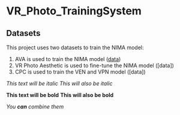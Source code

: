 # VR_Photo_TrainingSystem

## Datasets
This project uses two datasets to train the NIMA model:

1. AVA is used to train the NIMA model ([data](https://github.com/imfing/ava_downloader))
2. VR Photo Aesthetic is used to fine-tune the NIMA model ([data])
3. CPC is used to train the VEN and VPN model ([data])

*This text will be italic*
_This will also be italic_

**This text will be bold**
__This will also be bold__

*You **can** combine them*
